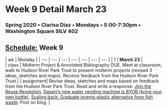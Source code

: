 # Week 9 Detail March 23

### Spring 2020 • Clarisa Diaz • Mondays • 5:00-7:30pm • Washington Square SILV 402

## [Schedule:](./) Week 9

| wk | Monday |
| --- | --- | --- | --- | --- | --- | --- |
| 1 | **March 23** |  
| class | Midterm Project & Annotated Bibliography DUE. Meet at classroom, walk to Hudson River Park Trust to present midterm projects (revised 3 ideas, sketches and maps).  Receive feedback from the Hudson River Park Trust.| 
| assignment| Revise ideas, sketches and maps based on feedback from the Hudson River Park Trust. Read and write a response: [Join the Reuse Revolution](https://beyondplastics.org/article/join-the-reuse-revolution/), [Dasani’s new water vending machine is BYOB (bring your own bottle)](https://www.fastcompany.com/90388913/dasanis-new-water-vending-machine-is-byob-bring-your-own-bottle), [Scaling back: Graduate invents plastic alternative from fish waste](https://www.theguardian.com/world/2019/sep/19/scaling-back-graduate-invents-plastic-alternative-from-fish-waste). Post on blog. |  

